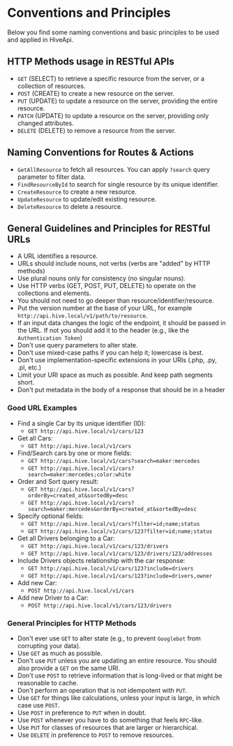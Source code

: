 # Conventions and Principles

Below you find some naming conventions and basic principles to be used and applied in HiveApi.

## HTTP Methods usage in RESTful APIs

- `GET` (SELECT) to retrieve a specific resource from the server, or a collection of resources.
- `POST` (CREATE) to create a new resource on the server.
- `PUT` (UPDATE) to update a resource on the server, providing the entire resource.
- `PATCH` (UPDATE) to update a resource on the server, providing only changed attributes.
- `DELETE` (DELETE) to remove a resource from the server.

## Naming Conventions for Routes & Actions

- `GetAllResource` to fetch all resources. You can apply `?search` query parameter to filter data.
- `FindResourceById` to search for single resource by its unique identifier.
- `CreateResource` to create a new resource.
- `UpdateResource` to update/edit existing resource.
- `DeleteResource` to delete a resource.

## General Guidelines and Principles for RESTful URLs

- A URL identifies a resource.
- URLs should include nouns, not verbs (verbs are "added" by HTTP methods)
- Use plural nouns only for consistency (no singular nouns).
- Use HTTP verbs (GET, POST, PUT, DELETE) to operate on the collections and elements.
- You should not need to go deeper than resource/identifier/resource.
- Put the version number at the base of your URL, for example `http://api.hive.local/v1/path/to/resource`.
- If an input data changes the logic of the endpoint, it should be passed in the URL. If not you should add it to the 
  header (e.g., like the `Authentication Token`)
- Don't use query parameters to alter state.
- Don't use mixed-case paths if you can help it; lowercase is best.
- Don't use implementation-specific extensions in your URIs (.php, .py, .pl, etc.)
- Limit your URI space as much as possible. And keep path segments short.
- Don't put metadata in the body of a response that should be in a header

### Good URL Examples

- Find a single Car by its unique identifier (ID):
	- `GET http://api.hive.local/v1/cars/123`
- Get all Cars:
	- `GET http://api.hive.local/v1/cars`
- Find/Search cars by one or more fields:
	- `GET http://api.hive.local/v1/cars?search=maker:mercedes`
	- `GET http://api.hive.local/v1/cars?search=maker:mercedes;color:white`
- Order and Sort query result:
	- `GET http://api.hive.local/v1/cars?orderBy=created_at&sortedBy=desc`
	- `GET http://api.hive.local/v1/cars?search=maker:mercedes&orderBy=created_at&sortedBy=desc`
- Specify optional fields:
	- `GET http://api.hive.local/v1/cars?filter=id;name;status`
	- `GET http://api.hive.local/v1/cars/123?filter=id;name;status`
- Get all Drivers belonging to a Car:
	- `GET http://api.hive.local/v1/cars/123/drivers`
	- `GET http://api.hive.local/v1/cars/123/drivers/123/addresses`
- Include Drivers objects relationship with the car response:
	- `GET http://api.hive.local/v1/cars/123?include=drivers`
	- `GET http://api.hive.local/v1/cars/123?include=drivers,owner`
- Add new Car:
	- `POST http://api.hive.local/v1/cars`
- Add new Driver to a Car:
	- `POST http://api.hive.local/v1/cars/123/drivers`

### General Principles for HTTP Methods

- Don't ever use `GET` to alter state (e.g., to prevent `Googlebot` from corrupting your data). 
- Use `GET` as much as possible.
- Don't use `PUT` unless you are updating an entire resource. You should also provide a `GET` on the same URI.
- Don't use `POST` to retrieve information that is long-lived or that might be reasonable to cache.
- Don't perform an operation that is not idempotent with `PUT`.
- Use `GET` for things like calculations, unless your input is large, in which case use `POST`.
- Use `POST` in preference to `PUT` when in doubt.
- Use `POST` whenever you have to do something that feels `RPC`-like.
- Use `PUT` for classes of resources that are larger or hierarchical.
- Use `DELETE` in preference to `POST` to remove resources.
